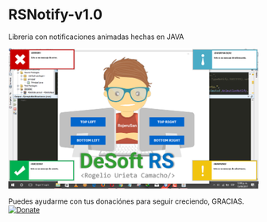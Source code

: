 # RSNotify-v1.0
Libreria con notificaciones animadas hechas en JAVA

<img src="https://github.com/RojeruSan/RSNotify-v1.0/blob/master/Captura%20de%20pantalla%20(11).png">

Puedes ayudarme con tus donaciónes para seguir creciendo, GRACIAS.<br>
<a href="https://www.paypal.com/cgi-bin/webscr?cmd=_s-xclick&hosted_button_id=JLWEAETTE3H28" target="_blank">
<img src="https://www.paypalobjects.com/es_XC/MX/i/btn/btn_donateCC_LG.gif" 
alt="Donate" data-canonical-src="https://www.paypalobjects.com/en_US/i/btn/btn_donateCC_LG.gif" style="max-width:100%;">
</a>
